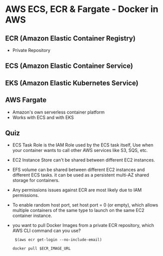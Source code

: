 # AWS ECS, ECR &  Fargate - Docker in AWS

## ECR (Amazon Elastic Container Registry)

- Private Repository

## ECS (Amazon Elastic Container Service)

## EKS (Amazon Elastic Kubernetes Service)

## AWS Fargate 

- Amazon's own serverless container platform
- Works with ECS and with EKS

## Quiz

- ECS Task Role is the IAM Role used by the ECS task itself, Use when your container wants to call other AWS services like S3, SQS, etc.

- EC2 Instance Store can't be shared between different EC2 instances.

- EFS volume can be shared between different EC2 instances and different ECS tasks. it can be used as a persistent multi-AZ shared storage for containers.

- Any permissions issues against ECR are most likely due to IAM permissions.

- To enable random host port, set host port = 0 (or empty), which allows multiple containers of the same type to launch on the same EC2 container instance.

- you want to pull Docker Images from a private ECR repository, which AWS CLI command can you use?

  ` $(aws ecr get-login --no-include-email)` 
  
  `docker pull $ECR_IMAGE_URL`